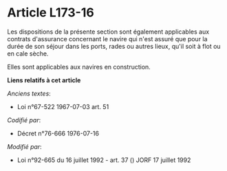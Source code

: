# Article L173-16

Les dispositions de la présente section sont également applicables aux contrats d'assurance concernant le navire qui n'est
assuré que pour la durée de son séjour dans les ports, rades ou autres lieux, qu'il soit à flot ou en cale sèche.

Elles sont applicables aux navires en construction.

**Liens relatifs à cet article**

_Anciens textes_:

  - Loi n°67-522 1967-07-03 art. 51

_Codifié par_:

  - Décret n°76-666 1976-07-16

_Modifié par_:

  - Loi n°92-665 du 16 juillet 1992 - art. 37 () JORF 17 juillet 1992
